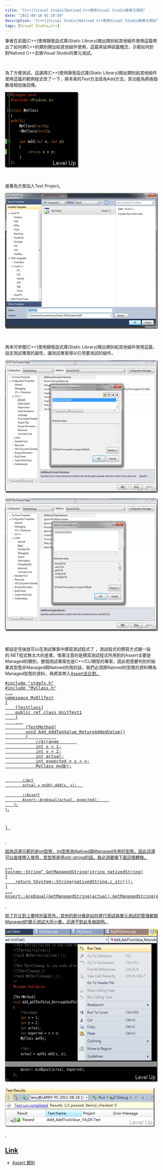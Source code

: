 ```yaml
---
title: "[C++][Visual Studio]Natived C++使用Visual Studio做單元測試"
date: "2011-08-18 01:19:50"
description: "[C++][Visual Studio]Natived C++使用Visual Studio做單元測試"
tags: [Visual Studio,C++]
---
```


<p>
	筆者在前面[C++]使用靜態函式庫(Static Library)開出類別給其他組件使用這篇帶出了如何將C++的類別開出給其他組件使用，這篇將延伸該篇概念，示範如何針對Natived C++去做Visual Studio的單元測試。</p>
<p>
	 </p>
<p>
	為了方便測試，這邊將[C++]使用靜態函式庫(Static Library)開出類別給其他組件使用這篇的範例程式改了一下，將本來的Test方法改為Add方法，其功能為將兩個數值相加後回傳。</p>
<p>
	<img alt="image" border="0" height="249" src="\images\posts\33415\image_thumb.png" style="border-right-width: 0px; border-top-width: 0px; border-bottom-width: 0px; border-left-width: 0px" width="243" /></p>
<p>
	 </p>
<p>
	接著為方案加入Test Project。</p>
<p>
	<img alt="image" border="0" height="446" src="\images\posts\33415\image_thumb_1.png" style="border-right-width: 0px; border-top-width: 0px; border-bottom-width: 0px; border-left-width: 0px" width="644" /></p>
<p>
	 </p>
<p>
	再來可參閱[C++]使用靜態函式庫(Static Library)開出類別給其他組件使用這篇，設定測試專案的屬性，讓測試專案得以引用要測試的組件。</p>
<p>
	<img alt="image" border="0" height="436" src="\images\posts\33415\image_thumb_2.png" style="border-right-width: 0px; border-top-width: 0px; border-bottom-width: 0px; border-left-width: 0px" width="644" /></p>
<p>
	<img alt="image" border="0" height="436" src="\images\posts\33415\image_thumb_3.png" style="border-right-width: 0px; border-top-width: 0px; border-bottom-width: 0px; border-left-width: 0px" width="644" /></p>
<p>
	 </p>
<p>
	都設定完後就可以在測試專案中撰寫測試程式了 ，測試程式的撰寫方式跟一般的.NET程式無太大的差異，惟需注意的是撰寫測試程式所用到的Assert</a>主要是Managed的類別，整個測試專案也是C++/CLI類型的專案，因此若想要判別的結果其型態非Managed與Natived共用的話，我們必須將Natived的型態的資料轉為Managed型態的資料，再將其帶入<a href="http://msdn.microsoft.com/zh-tw/library/microsoft.visualstudio.testtools.unittesting.assert(VS.80).aspx" target="_blank">Assert去比對。</p>
<div class="wlWriterSmartContent" id="scid:812469c5-0cb0-4c63-8c15-c81123a09de7:8e9985d8-eadf-4f9f-a98f-d134cd27dc88" style="padding-bottom: 0px; margin: 0px; padding-left: 0px; padding-right: 0px; display: inline; float: none; padding-top: 0px">
	<pre class="c" name="code">
#include "stdafx.h"
#include "MyClass.h"
...
namespace MyDllTest
{
	[TestClass]
	public ref class UnitTest1
	{
	...
		[TestMethod]
		void Add_AddTwoValue_ReturnAddedValue()
		{			
			//Arrange		
			int x = 1;
			int y = 2;
			int actual;
			int expected = x + y;
			MyClass myObj;
			
			//Act
			actual = myObj.Add(x, y);	

			//Assert
			Assert::AreEqual(actual, expected);		
		};
	};
}
</pre>
</div>
<p>
	 </p>
<p>
	因為這邊示範的是int型態，int型態為Natived與Managed共用的型態，因此這邊可以直接帶入使用，若型態是用std::string的話，就必須要像下面這樣轉換。</p>
<div class="wlWriterSmartContent" id="scid:812469c5-0cb0-4c63-8c15-c81123a09de7:4068c118-b9ac-4101-a4ee-3ded94b3e791" style="padding-bottom: 0px; margin: 0px; padding-left: 0px; padding-right: 0px; display: inline; float: none; padding-top: 0px">
	<pre class="c" name="code">
...
System::String^ GetManagedString(string nativedString)
{
	return %System::String(nativedString.c_str());
}
...
Assert::AreEqual(GetManagedString(actual),GetManagedString(expected));</pre>
</div>
<p>
	 </p>
<p>
	除了在比對上要特別留意外，其他的部分像是如何進行測試與單元測試的管理都跟Managed的單元測試大同小異，這邊不對此多做說明。</p>
<p>
	<img alt="image" border="0" height="503" src="\images\posts\33415\image_thumb_6.png" style="border-right-width: 0px; border-top-width: 0px; border-bottom-width: 0px; border-left-width: 0px" width="580" /></p>
<p>
	<img alt="image" border="0" height="130" src="\images\posts\33415\image_thumb_7.png" style="border-right-width: 0px; border-top-width: 0px; border-bottom-width: 0px; border-left-width: 0px" width="494" /></p>
<p>
	 </p>
<h2>
	Link</h2>
<ul>
	<li>
		Assert 類別</li>
</ul>
